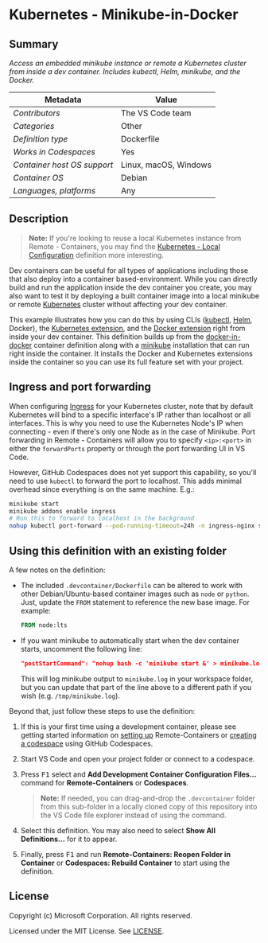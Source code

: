 # Kubernetes - Minikube-in-Docker

## Summary

_Access an embedded minikube instance or remote a Kubernetes cluster from inside
a dev container. Includes kubectl, Helm, minikube, and the Docker._

| Metadata                    | Value                 |
| --------------------------- | --------------------- |
| _Contributors_              | The VS Code team      |
| _Categories_                | Other                 |
| _Definition type_           | Dockerfile            |
| _Works in Codespaces_       | Yes                   |
| _Container host OS support_ | Linux, macOS, Windows |
| _Container OS_              | Debian                |
| _Languages, platforms_      | Any                   |

## Description

> **Note:** If you're looking to reuse a local Kubernetes instance from Remote -
> Containers, you may find the
> [Kubernetes - Local Configuration](../kubernetes-helm) definition more
> interesting.

Dev containers can be useful for all types of applications including those that
also deploy into a container based-environment. While you can directly build and
run the application inside the dev container you create, you may also want to
test it by deploying a built container image into a local minikube or remote
[Kubernetes](https://kubernetes.io/) cluster without affecting your dev
container.

This example illustrates how you can do this by using CLIs
([kubectl](https://kubernetes.io/docs/reference/kubectl/overview/),
[Helm](https://helm.sh), Docker), the
[Kubernetes extension](https://marketplace.visualstudio.com/items?itemName=ms-kubernetes-tools.vscode-kubernetes-tools),
and the
[Docker extension](https://marketplace.visualstudio.com/items?itemName=ms-azuretools.vscode-docker)
right from inside your dev container. This definition builds up from the
[docker-in-docker](../docker-in-docker) container definition along with a
[minikube](https://minikube.sigs.k8s.io/docs/) installation that can run right
inside the container. It installs the Docker and Kubernetes extensions inside
the container so you can use its full feature set with your project.

## Ingress and port forwarding

When configuring
[Ingress](https://kubernetes.io/docs/concepts/services-networking/ingress/) for
your Kubernetes cluster, note that by default Kubernetes will bind to a specific
interface's IP rather than localhost or all interfaces. This is why you need to
use the Kubernetes Node's IP when connecting - even if there's only one Node as
in the case of Minikube. Port forwarding in Remote - Containers will allow you
to specify `<ip>:<port>` in either the `forwardPorts` property or through the
port forwarding UI in VS Code.

However, GitHub Codespaces does not yet support this capability, so you'll need
to use `kubectl` to forward the port to localhost. This adds minimal overhead
since everything is on the same machine. E.g.:

```bash
minikube start
minikube addons enable ingress
# Run this to forward to localhost in the background
nohup kubectl port-forward --pod-running-timeout=24h -n ingress-nginx service/ingress-nginx-controller :80 &
```

## Using this definition with an existing folder

A few notes on the definition:

-   The included `.devcontainer/Dockerfile` can be altered to work with other
    Debian/Ubuntu-based container images such as `node` or `python`. Just,
    update the `FROM` statement to reference the new base image. For example:

    ```Dockerfile
    FROM node:lts
    ```

-   If you want minikube to automatically start when the dev container starts,
    uncomment the following line:

    ```json
    "postStartCommand": "nohup bash -c 'minikube start &' > minikube.log 2>&1",
    ```

    This will log minikube output to `minikube.log` in your workspace folder,
    but you can update that part of the line above to a different path if you
    wish (e.g. `/tmp/minikube.log`).

Beyond that, just follow these steps to use the definition:

1. If this is your first time using a development container, please see getting
   started information on
   [setting up](https://aka.ms/vscode-remote/containers/getting-started)
   Remote-Containers or
   [creating a codespace](https://aka.ms/ghcs-open-codespace) using GitHub
   Codespaces.

2. Start VS Code and open your project folder or connect to a codespace.

3. Press <kbd>F1</kbd> select and **Add Development Container Configuration
   Files...** command for **Remote-Containers** or **Codespaces**.

    > **Note:** If needed, you can drag-and-drop the `.devcontainer` folder from
    > this sub-folder in a locally cloned copy of this repository into the VS
    > Code file explorer instead of using the command.

4. Select this definition. You may also need to select **Show All
   Definitions...** for it to appear.

5. Finally, press <kbd>F1</kbd> and run **Remote-Containers: Reopen Folder in
   Container** or **Codespaces: Rebuild Container** to start using the
   definition.

## License

Copyright (c) Microsoft Corporation. All rights reserved.

Licensed under the MIT License. See
[LICENSE](https://github.com/microsoft/vscode-dev-containers/blob/main/LICENSE).
